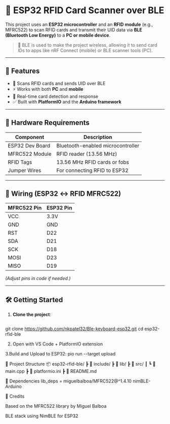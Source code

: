 # 🔐 ESP32 RFID Card Scanner over BLE

This project uses an **ESP32 microcontroller** and an **RFID module** (e.g., MFRC522) to scan RFID cards and transmit their UID data via **BLE (Bluetooth Low Energy)** to a **PC or mobile device**.

> 📡 BLE is used to make the project wireless, allowing it to send card IDs to apps like nRF Connect (mobile) or BLE scanner tools (PC).

---

## 🚀 Features

- 📲 Scans RFID cards and sends UID over BLE
- ⚡ Works with both **PC** and **mobile**
- 🔄 Real-time card detection and response
- ✅ Built with **PlatformIO** and the **Arduino framework**

---

## 🧰 Hardware Requirements

| Component       | Description                     |
|----------------|---------------------------------|
| ESP32 Dev Board| Bluetooth-enabled microcontroller |
| MFRC522 Module | RFID reader (13.56 MHz)         |
| RFID Tags      | 13.56 MHz RFID cards or fobs    |
| Jumper Wires   | For connecting RFID to ESP32     |

---

## 🧪 Wiring (ESP32 ↔ RFID MFRC522)

| MFRC522 Pin | ESP32 Pin  |
|-------------|------------|
| VCC         | 3.3V       |
| GND         | GND        |
| RST         | D22        |
| SDA         | D21        |
| SCK         | D18        |
| MOSI        | D23        |
| MISO        | D19        |

*(Adjust pins in code if needed.)*

---

## 🛠️ Getting Started

1. **Clone the project**:
   ```bash
git clone https://github.com/nkpatel32/Ble-keyboard-esp32.git
cd esp32-rfid-ble

2. Open with VS Code + PlatformIO extension

3.Build and Upload to ESP32:
pio run --target upload

📂 Project Structure
📦 esp32-rfid-ble/
 ┣ 📁 include/
 ┣ 📁 lib/
 ┣ 📁 src/
 ┃ ┗ 📄 main.cpp
 ┣ 📄 platformio.ini
 ┣ 📄 README.md

📎 Dependencies
lib_deps =
  miguelbalboa/MFRC522@^1.4.10
  nimBLE-Arduino


🙌 Credits

Based on the MFRC522 library by Miguel Balboa

BLE stack using NimBLE for ESP32
